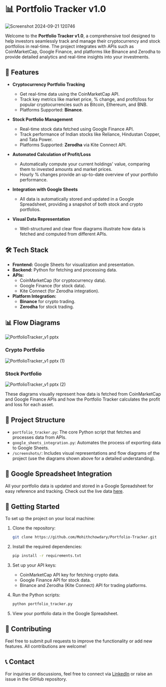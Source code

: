 
# 📊 Portfolio Tracker v1.0
![Screenshot 2024-09-21 120746](https://github.com/user-attachments/assets/4e3a255b-60ad-4801-9739-ece1d3ba67c1)

Welcome to the **Portfolio Tracker v1.0**, a comprehensive tool designed to help investors seamlessly track and manage their cryptocurrency and stock portfolios in real-time. The project integrates with APIs such as CoinMarketCap, Google Finance, and platforms like Binance and Zerodha to provide detailed analytics and real-time insights into your investments.

## 🚀 Features

- **Cryptocurrency Portfolio Tracking**
  - Get real-time data using the CoinMarketCap API.
  - Track key metrics like market price, % change, and profit/loss for popular cryptocurrencies such as Bitcoin, Ethereum, and BNB.
  - Platforms Supported: **Binance**.

- **Stock Portfolio Management**
  - Real-time stock data fetched using Google Finance API.
  - Track performance of Indian stocks like Reliance, Hindustan Copper, and Tata Power.
  - Platforms Supported: **Zerodha** via Kite Connect API.

- **Automated Calculation of Profit/Loss**
  - Automatically compute your current holdings' value, comparing them to invested amounts and market prices.
  - Hourly % changes provide an up-to-date overview of your portfolio performance.

- **Integration with Google Sheets**
  - All data is automatically stored and updated in a Google Spreadsheet, providing a snapshot of both stock and crypto portfolios.

- **Visual Data Representation**
  - Well-structured and clear flow diagrams illustrate how data is fetched and computed from different APIs.

## 🛠️ Tech Stack

- **Frontend:** Google Sheets for visualization and presentation.
- **Backend:** Python for fetching and processing data.
- **APIs:** 
  - CoinMarketCap (for cryptocurrency data).
  - Google Finance (for stock data).
  - Kite Connect (for Zerodha integration).
- **Platform Integration:**
  - **Binance** for crypto trading.
  - **Zerodha** for stock trading.

## 📊 Flow Diagrams
![PortfolioTracker_v1 pptx](https://github.com/user-attachments/assets/58ee3a68-2be8-4c55-abb9-b4802d62f869)

### Crypto Portfolio
![PortfolioTracker_v1 pptx (1)](https://github.com/user-attachments/assets/03025986-7ec7-4ee3-b155-df98e1dcff43)

### Stock Portfolio
![PortfolioTracker_v1 pptx (2)](https://github.com/user-attachments/assets/14786eef-fef4-42b2-a569-f710fc5d6f07)

These diagrams visually represent how data is fetched from CoinMarketCap and Google Finance APIs and how the Portfolio Tracker calculates the profit and loss for each asset.

## 📁 Project Structure

- `portfolio_tracker.py`: The core Python script that fetches and processes data from APIs.
- `google_sheets_integration.py`: Automates the process of exporting data to Google Sheets.
- `/screenshots/`: Includes visual representations and flow diagrams of the project (use the diagrams shown above for a detailed understanding).

## 📝 Google Spreadsheet Integration

All your portfolio data is updated and stored in a Google Spreadsheet for easy reference and tracking. Check out the live data [here](https://docs.google.com/spreadsheets/d/17NIDF4VCKtWN2gvJMExut1_3lX0IAfU-HenGHTI9eXg/edit?gid=0#gid=0).

## 🚀 Getting Started

To set up the project on your local machine:

1. Clone the repository:
   ```bash
   git clone https://github.com/Mohithchowdary/Portfolio-Tracker.git
   ```

2. Install the required dependencies:
   ```bash
   pip install -r requirements.txt
   ```

3. Set up your API keys:
   - CoinMarketCap API key for fetching crypto data.
   - Google Finance API for stock data.
   - Binance and Zerodha (Kite Connect) API for trading platforms.

4. Run the Python scripts:
   ```bash
   python portfolio_tracker.py
   ```

5. View your portfolio data in the Google Spreadsheet.

## 🤝 Contributing

Feel free to submit pull requests to improve the functionality or add new features. All contributions are welcome!

## 📞 Contact

For inquiries or discussions, feel free to connect via [LinkedIn](https://www.linkedin.com/in/mohithchowdary/) or raise an issue in the GitHub repository.
